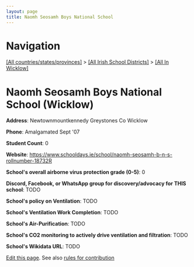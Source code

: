 ```yaml
---
layout: page
title: Naomh Seosamh Boys National School
---
```

# Navigation

[[All countries/states/provinces]](../../..) > [[All Irish School Districts]](../..) > [[All In Wicklow]](..)

# Naomh Seosamh Boys National School (Wicklow)

**Address**: Newtownmountkennedy Greystones Co Wicklow

**Phone**: Amalgamated Sept '07

**Student Count**: 0

**Website**: <https://www.schooldays.ie/school/naomh-seosamh-b-n-s-rollnumber-18732R>

**School's overall airborne virus protection grade (0-5)**: 0

**Discord, Facebook, or WhatsApp group for discovery/advocacy for THIS school**: TODO

**School's policy on Ventilation**: TODO

**School's Ventilation Work Completion**: TODO

**School's Air-Purification**: TODO

**School's CO2 monitoring to actively drive ventilation and filtration**: TODO

**School's Wikidata URL**: TODO


[Edit this page](https://github.com/ventilate-schools/Ireland/edit/main/./Wicklow/Naomh_Seosamh_Boys_National_School.md). See also [rules for contribution](../../../contribution-rules/)